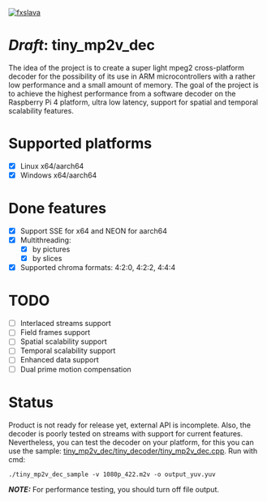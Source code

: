 [![fxslava](https://circleci.com/gh/fxslava/tiny_mp2v_dec.svg?style=svg)](https://app.circleci.com/pipelines/github/fxslava/tiny_mp2v_dec?branch=master)

# _Draft_: tiny_mp2v_dec
The idea of the project is to create a super light mpeg2 cross-platform decoder for the possibility of its use in ARM microcontrollers with a rather low performance and a small amount of memory.
The goal of the project is to achieve the highest performance from a software decoder on the Raspberry Pi 4 platform, ultra low latency, support for spatial and temporal scalability features.

# Supported platforms
- [X] Linux x64/aarch64
- [X] Windows x64/aarch64

# Done features
- [X] Support SSE for x64 and NEON for aarch64
- [X] Multithreading:
  - [X] by pictures
  - [X] by slices
- [X] Supported chroma formats: 4:2:0, 4:2:2, 4:4:4

# TODO
- [ ] Interlaced streams support
- [ ] Field frames support
- [ ] Spatial scalability support
- [ ] Temporal scalability support
- [ ] Enhanced data support
- [ ] Dual prime motion compensation

# Status
Product is not ready for release yet, external API is incomplete. Also, the decoder is poorly tested on streams with support for current features.
Nevertheless, you can test the decoder on your platform, for this you can use the sample: [tiny_mp2v_dec/tiny_decoder/tiny_mp2v_dec.cpp](tiny_decoder/tiny_mp2v_dec.cpp).
Run with cmd:
```console
./tiny_mp2v_dec_sample -v 1080p_422.m2v -o output_yuv.yuv
```
**_NOTE:_**  For performance testing, you should turn off file output.
